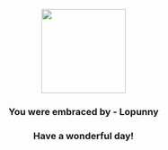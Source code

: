 <p align="center">
    <img src="https://raw.githubusercontent.com/PokeAPI/sprites/master/sprites/pokemon/428.png" width="150" height="150">
</p>
<h3 align="center">You were embraced by - <b>Lopunny</b></h3>
<h3 align="center">Have a wonderful day!</h3>
